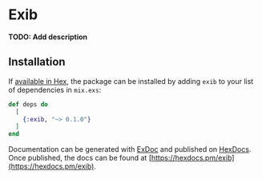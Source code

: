 # Exib

**TODO: Add description**

## Installation

If [available in Hex](https://hex.pm/docs/publish), the package can be installed
by adding `exib` to your list of dependencies in `mix.exs`:

```elixir
def deps do
  [
    {:exib, "~> 0.1.0"}
  ]
end
```

Documentation can be generated with [ExDoc](https://github.com/elixir-lang/ex_doc)
and published on [HexDocs](https://hexdocs.pm). Once published, the docs can
be found at [https://hexdocs.pm/exib](https://hexdocs.pm/exib).

